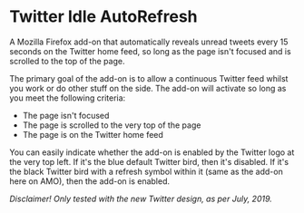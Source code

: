 # Twitter Idle AutoRefresh

A Mozilla Firefox add-on that automatically reveals unread tweets every 15 seconds on the Twitter home feed, so long as the page isn't focused and is scrolled to the top of the page.

The primary goal of the add-on is to allow a continuous Twitter feed whilst you work or do other stuff on the side. The add-on will activate so long as you meet the following criteria:

+ The page isn't focused
+ The page is scrolled to the very top of the page
+ The page is on the Twitter home feed

You can easily indicate whether the add-on is enabled by the Twitter logo at the very top left. If it's the blue default Twitter bird, then it's disabled. If it's the black Twitter bird with a refresh symbol within it (same as the add-on here on AMO), then the add-on is enabled.

_Disclaimer! Only tested with the new Twitter design, as per July, 2019._
